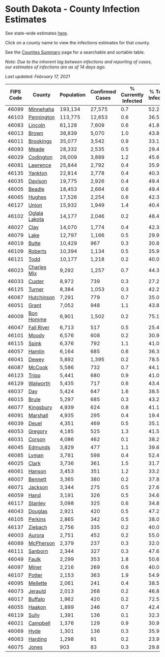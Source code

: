 # South Dakota - County Infection Estimates

See state-wide estimates [here](/infections/us-sd).

Click on a county name to view the infections estimates for that county.

See the [Counties Summary](/infections/summary-counties) page for a searchable and sortable table.

*Note: Due to the inherent lag between infections and reporting of cases, our estimates of infections are as of 14 days ago.*

*Last updated: February 17, 2021*

|   FIPS Code |                         County |   Population |   Confirmed Cases |   % Currently Infected |   % Total Infected |
|-------------|--------------------------------|--------------|-------------------|------------------------|--------------------|
|       46099 |         [Minnehaha](minnehaha) |      193,134 |            27,575 |                    0.7 |               52.2 |
|       46103 |       [Pennington](pennington) |      113,775 |            12,653 |                    0.6 |               36.5 |
|       46083 |             [Lincoln](lincoln) |       61,128 |             7,609 |                    0.6 |               41.8 |
|       46013 |                 [Brown](brown) |       38,839 |             5,070 |                    1.0 |               43.8 |
|       46011 |         [Brookings](brookings) |       35,077 |             3,542 |                    0.9 |               33.1 |
|       46093 |                 [Meade](meade) |       28,332 |             2,535 |                    0.5 |               29.4 |
|       46029 |         [Codington](codington) |       28,009 |             3,889 |                    1.2 |               45.6 |
|       46081 |           [Lawrence](lawrence) |       25,844 |             2,792 |                    0.4 |               35.9 |
|       46135 |             [Yankton](yankton) |       22,814 |             2,778 |                    0.4 |               40.3 |
|       46035 |             [Davison](davison) |       19,775 |             2,926 |                    0.4 |               49.4 |
|       46005 |               [Beadle](beadle) |       18,453 |             2,664 |                    0.6 |               49.4 |
|       46065 |               [Hughes](hughes) |       17,526 |             2,254 |                    0.6 |               42.3 |
|       46127 |                 [Union](union) |       15,932 |             1,949 |                    1.4 |               40.4 |
|       46102 | [Oglala Lakota](oglala-lakota) |       14,177 |             2,046 |                    0.2 |               48.4 |
|       46027 |                   [Clay](clay) |       14,070 |             1,774 |                    0.4 |               42.3 |
|       46079 |                   [Lake](lake) |       12,797 |             1,166 |                    0.5 |               29.9 |
|       46019 |                 [Butte](butte) |       10,429 |               967 |                    0.3 |               30.8 |
|       46109 |             [Roberts](roberts) |       10,394 |             1,134 |                    0.5 |               35.9 |
|       46121 |                   [Todd](todd) |       10,177 |             1,218 |                    0.2 |               40.0 |
|       46023 |     [Charles Mix](charles-mix) |        9,292 |             1,257 |                    0.7 |               44.3 |
|       46033 |               [Custer](custer) |        8,972 |               739 |                    0.3 |               27.2 |
|       46125 |               [Turner](turner) |        8,384 |             1,053 |                    0.3 |               42.2 |
|       46067 |       [Hutchinson](hutchinson) |        7,291 |               779 |                    0.7 |               35.0 |
|       46051 |                 [Grant](grant) |        7,052 |               948 |                    1.1 |               43.8 |
|       46009 |         [Bon Homme](bon-homme) |        6,901 |             1,502 |                    0.2 |               75.1 |
|       46047 |       [Fall River](fall-river) |        6,713 |               517 |                    0.5 |               25.4 |
|       46101 |                 [Moody](moody) |        6,576 |               608 |                    0.2 |               30.9 |
|       46115 |                 [Spink](spink) |        6,376 |               792 |                    1.1 |               41.0 |
|       46057 |               [Hamlin](hamlin) |        6,164 |               685 |                    0.6 |               36.3 |
|       46041 |                 [Dewey](dewey) |        5,892 |             1,395 |                    0.2 |               78.5 |
|       46087 |               [McCook](mccook) |        5,586 |               732 |                    0.7 |               44.1 |
|       46123 |                 [Tripp](tripp) |        5,441 |               680 |                    0.9 |               41.0 |
|       46129 |           [Walworth](walworth) |        5,435 |               717 |                    0.6 |               43.4 |
|       46037 |                     [Day](day) |        5,424 |               647 |                    1.6 |               38.5 |
|       46015 |                 [Brule](brule) |        5,297 |               685 |                    0.3 |               43.2 |
|       46077 |         [Kingsbury](kingsbury) |        4,939 |               624 |                    0.8 |               41.1 |
|       46091 |           [Marshall](marshall) |        4,935 |               295 |                    0.4 |               19.4 |
|       46039 |                 [Deuel](deuel) |        4,351 |               469 |                    0.5 |               35.1 |
|       46053 |             [Gregory](gregory) |        4,185 |               525 |                    1.3 |               41.5 |
|       46031 |               [Corson](corson) |        4,086 |               462 |                    0.1 |               38.2 |
|       46045 |             [Edmunds](edmunds) |        3,829 |               477 |                    1.1 |               39.6 |
|       46085 |                 [Lyman](lyman) |        3,781 |               598 |                    0.4 |               52.4 |
|       46025 |                 [Clark](clark) |        3,736 |               361 |                    1.5 |               31.7 |
|       46061 |               [Hanson](hanson) |        3,453 |               351 |                    1.2 |               33.2 |
|       46007 |             [Bennett](bennett) |        3,365 |               380 |                    0.2 |               37.8 |
|       46071 |             [Jackson](jackson) |        3,344 |               275 |                    0.5 |               27.6 |
|       46059 |                   [Hand](hand) |        3,191 |               326 |                    0.5 |               34.6 |
|       46117 |             [Stanley](stanley) |        3,098 |               325 |                    0.6 |               34.8 |
|       46043 |             [Douglas](douglas) |        2,921 |               420 |                    0.5 |               47.2 |
|       46105 |             [Perkins](perkins) |        2,865 |               342 |                    0.5 |               38.0 |
|       46137 |             [Ziebach](ziebach) |        2,756 |               335 |                    0.2 |               40.0 |
|       46003 |               [Aurora](aurora) |        2,751 |               452 |                    0.2 |               55.0 |
|       46089 |         [McPherson](mcpherson) |        2,379 |               237 |                    0.3 |               32.0 |
|       46111 |             [Sanborn](sanborn) |        2,344 |               327 |                    0.3 |               47.6 |
|       46049 |                 [Faulk](faulk) |        2,299 |               353 |                    1.8 |               50.6 |
|       46097 |                 [Miner](miner) |        2,216 |               269 |                    0.6 |               40.0 |
|       46107 |               [Potter](potter) |        2,153 |               363 |                    1.9 |               54.9 |
|       46095 |           [Mellette](mellette) |        2,061 |               241 |                    0.4 |               38.5 |
|       46073 |             [Jerauld](jerauld) |        2,013 |               268 |                    0.2 |               46.8 |
|       46017 |             [Buffalo](buffalo) |        1,962 |               420 |                    0.2 |               72.5 |
|       46055 |               [Haakon](haakon) |        1,899 |               246 |                    0.7 |               42.4 |
|       46119 |                 [Sully](sully) |        1,391 |               136 |                    0.1 |               32.3 |
|       46021 |           [Campbell](campbell) |        1,376 |               129 |                    0.9 |               30.9 |
|       46069 |                   [Hyde](hyde) |        1,301 |               136 |                    0.3 |               35.9 |
|       46063 |             [Harding](harding) |        1,298 |                91 |                    0.2 |               23.9 |
|       46075 |                 [Jones](jones) |          903 |                83 |                    0.3 |               29.8 |